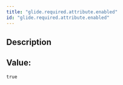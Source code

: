 ```yaml
---
title: "glide.required.attribute.enabled"
id: "glide.required.attribute.enabled"
---
```

## Description



## Value: 
```
true
```